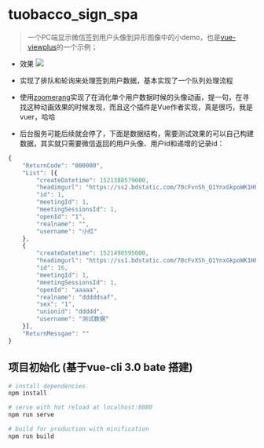 # tuobacco_sign_spa

> 一个PC端显示微信签到用户头像到异形图像中的小demo，也是[vue-viewplus](https://www.npmjs.com/package/vue-viewplus)的一个示例；

+ 效果
![](https://ws4.sinaimg.cn/large/006tNbRwgy1fplgy6c2eug318g0l6kjl.gif)

+ 实现了排队和轮询来处理签到用户数据，基本实现了一个队列处理流程
+ 使用[zoomerang](https://www.npmjs.com/package/zoomerang)实现了在消化单个用户数据时候的头像动画，提一句，在寻找这种动画效果的时候发现，而且这个插件是Vue作者实现，真是很巧，我是vuer，哈哈
<!-- + 还计划使用[vue-animate]()完成抽奖的动画处理，但是时间原因没有继续 -->
+ 后台服务可能后续就会停了，下面是数据结构，需要测试效果的可以自己构建数据，其实就只需要微信返回的用户头像、用户id和递增的记录id：
```js
{
	"ReturnCode": "000000",
	"List": [{
		"createDatetime": 1521388579000,
		"headimgurl": "https://ss2.bdstatic.com/70cFvnSh_Q1YnxGkpoWK1HF6hhy/it/u=4036745268,760758102&fm=27&gp=0.jpg",
		"id": 1,
		"meetingId": 1,
		"meetingSessionsId": 1,
		"openId": "1",
		"realname": "",
		"username": "小红"
	},
	{
		"createDatetime": 1521498595000,
		"headimgurl": "https://ss1.bdstatic.com/70cFvXSh_Q1YnxGkpoWK1HF6hhy/it/u=3470587276,2545738327&fm=27&gp=0.jpg",
		"id": 16,
		"meetingId": 1,
		"meetingSessionsId": 1,
		"openId": "aaaaa",
		"realname": "dddddsaf",
		"sex": "1",
		"unionid": "ddddd",
		"username": "测试数据"
	}],
	"ReturnMessgae": ""
}
```
## 项目初始化 (基于vue-cli 3.0 bate 搭建)

``` bash
# install dependencies
npm install

# serve with hot reload at localhost:8080
npm run serve

# build for production with minification
npm run build

```

